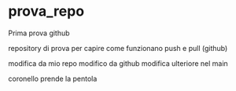# prova_repo
Prima prova github

repository di prova per capire come funzionano push e pull (github)

modifica da mio repo
modifico da github
modifica ulteriore nel main

coronello prende la pentola